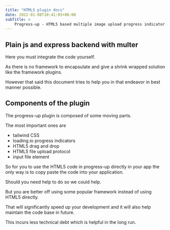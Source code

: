 ```yaml
---
title: "HTML5 plugin docs"
date: 2022-01-08T10:41:03+06:00
subTitle: >
    Progress-up - HTML5 based multiple image upload progress indicator plugin demos
---
```


## Plain js and express backend with multer 

Here you must integrate the code yourself.

As there is no framework to encapsulate and give a shrink wrapped
solution like the framework plugins.

However that said this document tries to help you in that endeavor in
best manner possible.

## Components of the plugin

The progress-up plugin is composed of some moving parts.

The most important ones are

- tailwind CSS
- loading.io progress indicators
- HTML5 drag and drop
- HTML5 file upload protocol
- input file element

So for you to use the HTML5 code in progress-up directly in your app the
only way is to copy paste the code into your application.

Should you need help to do so we could help.

But you are better off using some popular framework instead of using
HTML5 directly.

That will significantly speed up your development and it will also help
maintain the code base in future.

This incurs less technical debt which is helpful in the long run.
